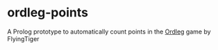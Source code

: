 # ordleg-points
A Prolog prototype to automatically count points in the [Ordleg](https://flyingtiger.com/it/products/word-play-3029097) game by FlyingTiger
